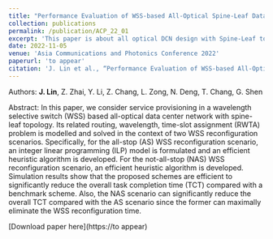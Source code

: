 ```yaml
---
title: "Performance Evaluation of WSS-based All-Optical Spine-Leaf Data Center Network"
collection: publications
permalink: /publication/ACP_22_01
excerpt: 'This paper is about all optical DCN design with Spine-Leaf topology and uni-cast services.'
date: 2022-11-05
venue: 'Asia Communications and Photonics Conference 2022'
paperurl: 'to appear'
citation: 'J. Lin et al., “Performance Evaluation of WSS-based All-Optical Spine-Leaf Data Center Network,” in Proc. Asia Communications and Photonics Conference (ACP), 2022, pp. 1-6.'
---
```


Authors: **J. Lin**, Z. Zhai, Y. Li, Z. Chang, L. Zong, N. Deng, T. Chang, G. Shen

Abstract: In this paper, we consider service provisioning in a wavelength selective switch (WSS) based all-optical data center network with spine-leaf topology. Its related routing, wavelength, time-slot assignment (RWTA) problem is modelled and solved in the context of two WSS reconfiguration scenarios. Specifically, for the all-stop (AS) WSS reconfiguration scenario, an integer linear programming (ILP) model is formulated and an efficient heuristic algorithm is developed. For the not-all-stop (NAS) WSS reconfiguration scenario, an efficient heuristic algorithm is developed. Simulation results show that the proposed schemes are efficient to significantly reduce the overall task completion time (TCT) compared with a benchmark scheme. Also, the NAS scenario can significantly reduce the overall TCT compared with the AS scenario since the former can maximally eliminate the WSS reconfiguration time. 

[Download paper here](https://to appear)
